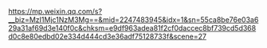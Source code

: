 


https://mp.weixin.qq.com/s?__biz=MzI1Mjc1NzM3Mg==&mid=2247483945&idx=1&sn=55ca8be76e03a629a31af69d3e140f0c&chksm=e9df963adea81f2cf0daccec8bf739cd5d368d0c8e80edbd02e334d444cd3e36adf75128733f&scene=27

